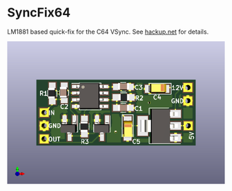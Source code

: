 # SyncFix64
LM1881 based quick-fix for the C64 VSync. See [hackup.net](https://www.hackup.net/tag/syncfix64/) for details.

![SyncFix64 Board](SyncFix64.png?raw=true "SyncFix64 Board")
